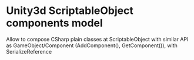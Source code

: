 # Unity3d ScriptableObject components model
Allow to compose CSharp plain classes at ScriptableObject with similar API as GameObject/Component (AddComponent(), GetComponent()), with SerializeReference
